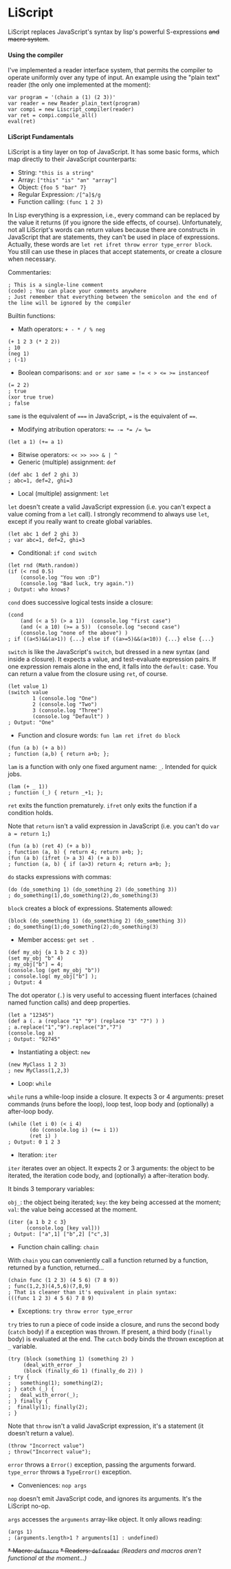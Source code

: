 # LiScript
LiScript replaces JavaScript's syntax by lisp's powerful S-expressions ~~and macro system~~.

#### Using the compiler
I've implemented a reader interface system, that permits the compiler to operate uniformly over any type of input.
An example using the "plain text" reader (the only one implemented at the moment):
```
var program = '(chain a (1) (2 3))'
var reader = new Reader_plain_text(program)
var compi = new Liscript_compiler(reader)
var ret = compi.compile_all()
eval(ret)
```

#### LiScript Fundamentals

LiScript is a tiny layer on top of JavaScript. It has some basic forms, which map directly to their JavaScript counterparts:

* String: `"this is a string"`
* Array: `["this" "is" "an" "array"]`
* Object: `{foo 5 "bar" 7}`
* Regular Expression: `/[^a]$/g`
* Function calling: `(func 1 2 3)`

In Lisp everything is a expression, i.e., every command can be replaced by the value it returns (if you ignore the side effects, of course).
Unfortunately, not all LiScript's words can return values because there are constructs in JavaScript that are statements, they can't be used in place of expressions.
Actually, these words are `let ret ifret throw error type_error block`.
You still can use these in places that accept statements, or create a closure when necessary.

Commentaries:
```
; This is a single-line comment
(code) ; You can place your comments anywhere
; Just remember that everything between the semicolon and the end of the line will be ignored by the compiler
```

Builtin functions:

* Math operators: `+ - * / % neg`
```
(+ 1 2 3 (* 2 2))
; 10
(neg 1)
; (-1)
```
* Boolean comparisons: `and or xor same = != < > <= >= instanceof`
```
(= 2 2)
; true
(xor true true)
; false
```
`same` is the equivalent of `===` in JavaScript, `=` is the equivalent of `==`.

* Modifying atribution operators: `+= -= *= /= %=`
```
(let a 1) (+= a 1)
```
* Bitwise operators: `<< >> >>> & | ^`
* Generic (multiple) assignment: `def`
```
(def abc 1 def 2 ghi 3)
; abc=1, def=2, ghi=3
```
* Local (multiple) assignment: `let`

`let` doesn't create a valid JavaScript expression (i.e. you can't expect a value coming from a `let` call).
I strongly recommend to always use `let`, except if you really want to create global variables.
```
(let abc 1 def 2 ghi 3)
; var abc=1, def=2, ghi=3
```
* Conditional: `if cond switch`
```
(let rnd (Math.random))
(if (< rnd 0.5)
    (console.log "You won :D")
    (console.log "Bad luck, try again."))
; Output: who knows?
```
`cond` does successive logical tests inside a closure:
```
(cond
    (and (< a 5) (> a 1))  (console.log "first case")
    (and (< a 10) (>= a 5))  (console.log "second case")
    (console.log "none of the above") )
; if ((a<5)&&(a>1)) {...} else if ((a>=5)&&(a<10)) {...} else {...}
```
`switch` is like the JavaScript's `switch`, but dressed in a new syntax (and inside a closure).
It expects a value, and test-evaluate expression pairs. If one expression remais alone in the end, it falls into the `default:` case. You can return a value from the closure using `ret`, of course.
```
(let value 1)
(switch value
        1 (console.log "One")
        2 (console.log "Two")
        3 (console.log "Three")
        (console.log "Default") )
; Output: "One"
```
* Function and closure words: `fun lam ret ifret do block`
```
(fun (a b) (+ a b))
; function (a,b) { return a+b; };
```
`lam` is a function with only one fixed argument name: `_`. Intended for quick jobs.
```
(lam (+ _ 1))
; function (_) { return _+1; };
```
`ret` exits the function prematurely. `ifret` only exits the function if a condition holds.

Note that `return` isn't a valid expression in JavaScript (i.e. you can't do `var a = return 1;`)
```
(fun (a b) (ret 4) (+ a b))
; function (a, b) { return 4; return a+b; };
(fun (a b) (ifret (> a 3) 4) (+ a b))
; function (a, b) { if (a>3) return 4; return a+b; };
```
`do` stacks expressions with commas:
```
(do (do_something 1) (do_something 2) (do_something 3))
; do_something(1),do_something(2),do_something(3)
```
`block` creates a block of expressions. Statements allowed:
```
(block (do_something 1) (do_something 2) (do_something 3))
; do_something(1);do_something(2);do_something(3)
```
* Member access: `get set .`
```
(def my_obj {a 1 b 2 c 3})
(set my_obj "b" 4)
; my_obj["b"] = 4;
(console.log (get my_obj "b"))
; console.log( my_obj["b"] );
; Output: 4
```
The dot operator (`.`) is very useful to accessing fluent interfaces (chained named function calls) and deep properties.
```
(let a "12345")
(def a (. a (replace "1" "9") (replace "3" "7") ) )
; a.replace("1","9").replace("3","7")
(console.log a)
; Output: "92745"
```
* Instantiating a object: `new`
```
(new MyClass 1 2 3)
; new MyClass(1,2,3)
```
* Loop: `while`

`while` runs a while-loop inside a closure. It expects 3 or 4 arguments: preset commands (runs before the loop), loop test, loop body and (optionally) a after-loop body.
```
(while (let i 0) (< i 4)
       (do (console.log i) (+= i 1))
       (ret i) )
; Output: 0 1 2 3
```
* Iteration: `iter`

`iter` iterates over an object. It expects 2 or 3 arguments: the object to be iterated, the iteration code body, and (optionally) a after-iteration body.

It binds 3 temporary variables:

`obj_`: the object being iterated;
`key`: the key being accessed at the moment;
`val`: the value being accessed at the moment.
```
(iter {a 1 b 2 c 3}
      (console.log [key val]))
; Output: ["a",1] ["b",2] ["c",3]
```
* Function chain calling: `chain`

With `chain` you can conveniently call a function returned by a function, returned by a function, returned...
```
(chain func (1 2 3) (4 5 6) (7 8 9))
; func(1,2,3)(4,5,6)(7,8,9)
; That is cleaner than it's equivalent in plain syntax:
(((func 1 2 3) 4 5 6) 7 8 9)
```
* Exceptions: `try throw error type_error`

`try` tries to run a piece of code inside a closure, and runs the second body (`catch` body) if a exception was thrown. If present, a third body (`finally` body) is evaluated at the end. The `catch` body binds the thrown exception at `_` variable.
```
(try (block (something 1) (something 2) )
     (deal_with_error _)
     (block (finally_do 1) (finally_do 2)) )
; try {
;   something(1); something(2);
; } catch (_) {
;   deal_with_error(_);
; } finally {
;  finally(1); finally(2);
; }
```
Note that `throw` isn't a valid JavaScript expression, it's a statement (it doesn't return a value).
```
(throw "Incorrect value")
; throw("Incorrect value");
```
`error` throws a `Error()` exception, passing the arguments forward. `type_error` throws a `TypeError()` exception.

* Conveniences: `nop args`

`nop` doesn't emit JavaScript code, and ignores its arguments. It's the LiScript no-op.

`args` accesses the `arguments` array-like object. It only allows reading:
```
(args 1)
; (arguments.length>1 ? arguments[1] : undefined)
```

~~* Macro: `defmacro`~~
~~* Readers: `defreader`~~
*(Readers and macros aren't functional at the moment...)*
